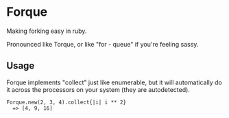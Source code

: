 # Forque

Making forking easy in ruby.

Pronounced like Torque, or like "for - queue" if you're feeling sassy.

## Usage

Forque implements "collect" just like enumerable, but it will automatically do it across the processors on your system (they are autodetected).

    Forque.new(2, 3, 4).collect{|i| i ** 2}
      => [4, 9, 16]

